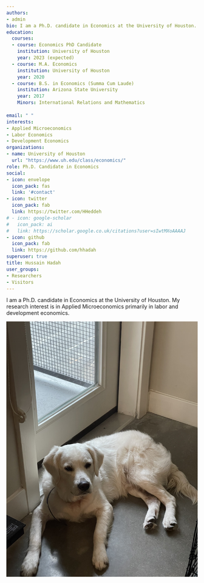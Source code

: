 ```yaml
---
authors:
- admin
bio: I am a Ph.D. candidate in Economics at the University of Houston. My reserach interest is in Applied Microeconomics primarily in labor and development economics.
education:
  courses:
  - course: Economics PhD Candidate
    institution: University of Houston
    year: 2023 (expected)
  - course: M.A. Economics
    institution: University of Houston
    year: 2020
  - course: B.S. in Economics (Summa Cum Laude)
    institution: Arizona State University
    year: 2017
    Minors: International Relations and Mathematics
  
email: " "
interests:
- Applied Microeconomics
- Labor Economics
- Development Economics
organizations:
- name: University of Houston
  url: "https://www.uh.edu/class/economics/"
role: Ph.D. Candidate in Economics
social:
- icon: envelope
  icon_pack: fas
  link: '#contact'
- icon: twitter
  icon_pack: fab
  link: https://twitter.com/HHeddeh
# - icon: google-scholar
#   icon_pack: ai
#   link: https://scholar.google.co.uk/citations?user=sIwtMXoAAAAJ
- icon: github
  icon_pack: fab
  link: https://github.com/hhadah
superuser: true
title: Hussain Hadah
user_groups:
- Researchers
- Visitors
---
```


I am a Ph.D. candidate in Economics at the University of Houston. My research interest is in Applied Microeconomics primarily in labor and development economics.

![A picture of my dog](Bill.jpeg)
